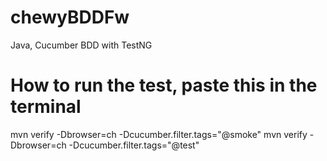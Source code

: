 # chewyBDDFw
Java, Cucumber BDD with TestNG

# How to run the test, paste this in the terminal
mvn verify -Dbrowser=ch -Dcucumber.filter.tags="@smoke"
mvn verify -Dbrowser=ch -Dcucumber.filter.tags="@test"
